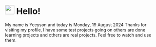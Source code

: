  <h1>
    <img src="https://emojis.slackmojis.com/emojis/images/1643510097/45343/hi.gif?1643510097" width="30"/> 
    Hello!
 </h1>
 <p>
    My name is Yeeyson and today is Monday, 19 August 2024
    Thanks for visiting my profile, I have some test projects going on others are done learning projects and others are real projects.
    Feel free to watch and use them.
 </p>